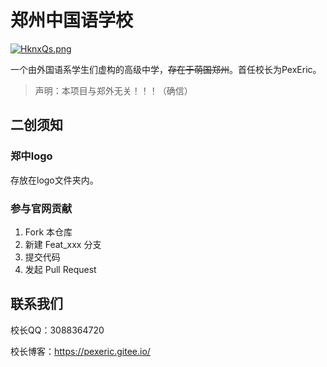 # 郑州中国语学校
[![HknxQs.png](https://s4.ax1x.com/2022/02/01/HknxQs.png)](https://imgtu.com/i/HknxQs)

一个由外国语系学生们虚构的高级中学，~~存在于萌国郑州~~。首任校长为PexEric。

> 声明：本项目与郑外无关！！！（确信）

## 二创须知

### 郑中logo

存放在logo文件夹内。

### 参与官网贡献

1. Fork 本仓库
2. 新建 Feat_xxx 分支
3. 提交代码
4. 发起 Pull Request

## 联系我们

校长QQ：3088364720

校长博客：https://pexeric.gitee.io/

